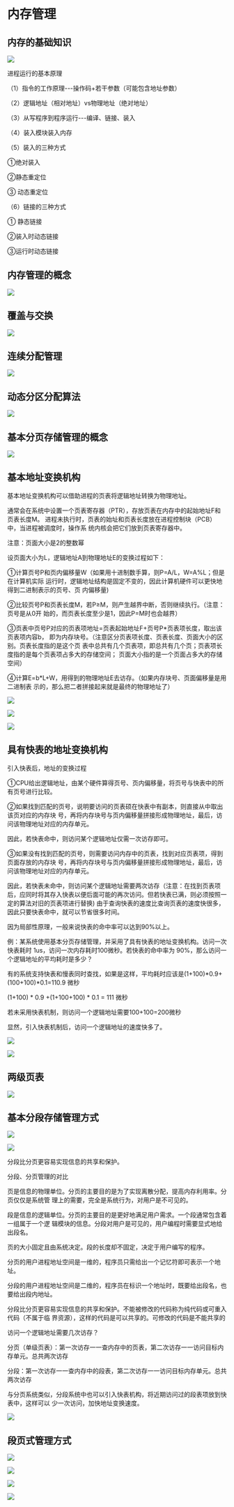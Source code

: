 # 内存管理

<!-- toc -->
## 内存的基础知识

![](https://cdn.jsdelivr.net/gh/Rosefinch-Midsummer/MyImagesHost03/img/20240626213718.png)

进程运行的基本原理

（1）指令的工作原理---操作码+若干参数（可能包含地址参数）

（2）逻辑地址（相对地址）vs物理地址（绝对地址）

（3）从写程序到程序运行---编译、链接、装入

（4）装入模块装入内存

（5）装入的三种方式

①绝对装入

②静态重定位

③ 动态重定位

（6）链接的三种方式

① 静态链接

②装入时动态链接

③运行时动态链接
## 内存管理的概念

![](https://cdn.jsdelivr.net/gh/Rosefinch-Midsummer/MyImagesHost03/img/20240626213800.png)

## 覆盖与交换

![](https://cdn.jsdelivr.net/gh/Rosefinch-Midsummer/MyImagesHost03/img/20240626213857.png)

## 连续分配管理

![](https://cdn.jsdelivr.net/gh/Rosefinch-Midsummer/MyImagesHost03/img/20240626213935.png)

## 动态分区分配算法

![](https://cdn.jsdelivr.net/gh/Rosefinch-Midsummer/MyImagesHost03/img/20240626214134.png)

## 基本分页存储管理的概念

![](https://cdn.jsdelivr.net/gh/Rosefinch-Midsummer/MyImagesHost03/img/20240626214321.png)

## 基本地址变换机构

基本地址变换机构可以借助进程的页表将逻辑地址转换为物理地址。

通常会在系统中设置一个页表寄存器（PTR），存放页表在内存中的起始地址F和页表长度M。
进程未执行时，页表的始址和页表长度放在进程控制块（PCB）中，当进程被调度时，操作系
统内核会把它们放到页表寄存器中。

注意：页面大小是2的整数幂

设页面大小为L，逻辑地址A到物理地址E的变换过程如下：

①计算页号P和页内偏移量W（如果用十进制数手算，则P=A/L，W=A%L；但是在计算机实际
运行时，逻辑地址结构是固定不变的，因此计算机硬件可以更快地得到二进制表示的页号、页
内偏移量)

②比较页号P和页表长度M，若P≥M，则产生越界中断，否则继续执行。（注意：页号是从0开
始的，而页表长度至少是1，因此P=M时也会越界）

③页表中页号P对应的页表项地址=页表起始地址F+页号P\*页表项长度，取出该页表项内容b，
即为内存块号。（注意区分页表项长度、页表长度、页面大小的区别。页表长度指的是这个页
表中总共有几个页表项，即总共有几个页；页表项长度指的是每个页表项占多大的存储空间；
页面大小指的是一个页面占多大的存储空间）

④计算E=b\*L+W，用得到的物理地址E去访存。（如果内存块号、页面偏移量是用二进制表
示的，那么把二者拼接起来就是最终的物理地址了）

![](https://cdn.jsdelivr.net/gh/Rosefinch-Midsummer/MyImagesHost03/img/20240626214609.png)

![](https://cdn.jsdelivr.net/gh/Rosefinch-Midsummer/MyImagesHost03/img/20240626214651.png)

![](https://cdn.jsdelivr.net/gh/Rosefinch-Midsummer/MyImagesHost03/img/20240626214407.png)

## 具有快表的地址变换机构

引入快表后，地址的变换过程

①CPU给出逻辑地址，由某个硬件算得页号、页内偏移量，将页号与快表中的所有页号进行比较。

②如果找到匹配的页号，说明要访问的页表硕在快表中有副本，则直接从中取出该页对应的内存块
号，再将内存块号与页内偏移量拼接形成物理地址，最后，访问该物理地址对应的内存单元。

因此，若快表命中，则访问某个逻辑地址仅需一次访存即可。

③如果没有找到匹配的页号，则需要访问内存中的页表，找到对应页表项，得到页面存放的内存块
号，再将内存块号与页内偏移量拼接形成物理地址，最后，访问该物理地址对应的内存单元。

因此，若快表未命中，则访问某个逻辑地址需要两次访存（注意：在找到页表项后，应同时将其存入快表以便后面可能的再次访问。但若快表已满，则必须按照一定的算法对旧的页表项进行替换)
由于查询快表的速度比查询页表的速度快很多，因此只要快表命中，就可以节省很多时间。

因为局部性原理，一般来说快表的命中率可以达到90%以上。

例：某系统使用基本分页存储管理，并采用了具有快表的地址变换机构。访问一次快表耗时 1us，访问一次内存耗时100微秒。若快表的命中率为 90%，那么访问一个逻辑地址的平均耗时是多少？

有的系统支持快表和慢表同时查找，如果是这样，平均耗时应该是(1+100)\*0.9+(100+100)\*0.1=110.9 微秒

(1+100) * 0.9 +(1+100+100) * 0.1 = 111 微秒

若未采用快表机制，则访问一个逻辑地址需要100+100=200微秒

显然，引入快表机制后，访问一个逻辑地址的速度快多了。

![](https://cdn.jsdelivr.net/gh/Rosefinch-Midsummer/MyImagesHost03/img/20240626215019.png)

![](https://cdn.jsdelivr.net/gh/Rosefinch-Midsummer/MyImagesHost03/img/20240626215052.png)
## 两级页表

![](https://cdn.jsdelivr.net/gh/Rosefinch-Midsummer/MyImagesHost03/img/20240626215151.png)


## 基本分段存储管理方式

![](https://cdn.jsdelivr.net/gh/Rosefinch-Midsummer/MyImagesHost03/img/20240626215339.png)

![](https://cdn.jsdelivr.net/gh/Rosefinch-Midsummer/MyImagesHost03/img/20240626215424.png)

分段比分页更容易实现信息的共享和保护。

分段、分页管理的对比

页是信息的物理单位。分页的主要目的是为了实现离散分配，提高内存利用率。分页仅仅是系统管
理上的需要，完全是系统行为，对用户是不可见的。

段是信息的逻辑单位。分页的主要目的是更好地满足用户需求。一个段通常包含着一组属于一个逻
辑模块的信息。分段对用户是可见的，用户编程时需要显式地给出段名。

页的大小固定且由系统决定。段的长度却不固定，决定于用户编写的程序。

分页的用户进程地址空间是一维的，程序员只需给出一个记忆符即可表示一个地址。

分段的用户进程地址空间是二维的，程序员在标识一个地址时，既要给出段名，也要给出段内地址。

分段比分页更容易实现信息的共享和保护。不能被修改的代码称为纯代码或可重入代码（不属于临
界资源），这样的代码是可以共享的。可修改的代码是不能共享的

访问一个逻辑地址需要几次访存？

分页（单级页表）：第一次访存一一查内存中的页表，第二次访存一一访问目标内存单元。总共两次访存

分段：第一次访存一一查内存中的段表，第二次访存一一访问目标内存单元。总共两次访存

与分页系统类似，分段系统中也可以引入快表机构，将近期访问过的段表项放到快表中，这样可以
少一次访问，加快地址变换速度。

![](https://cdn.jsdelivr.net/gh/Rosefinch-Midsummer/MyImagesHost03/img/20240626215646.png)
## 段页式管理方式

![](https://cdn.jsdelivr.net/gh/Rosefinch-Midsummer/MyImagesHost03/img/20240626215718.png)

![](https://cdn.jsdelivr.net/gh/Rosefinch-Midsummer/MyImagesHost03/img/20240626215823.png)

![](https://cdn.jsdelivr.net/gh/Rosefinch-Midsummer/MyImagesHost03/img/20240626215902.png)

![](https://cdn.jsdelivr.net/gh/Rosefinch-Midsummer/MyImagesHost03/img/20240626215926.png)